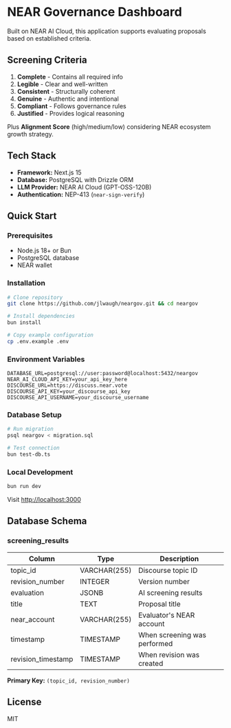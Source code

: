 # NEAR Governance Dashboard

Built on NEAR AI Cloud, this application supports evaluating proposals based on established criteria.

## Screening Criteria

1. **Complete** - Contains all required info
2. **Legible** - Clear and well-written
3. **Consistent** - Structurally coherent
4. **Genuine** - Authentic and intentional
5. **Compliant** - Follows governance rules
6. **Justified** - Provides logical reasoning

Plus **Alignment Score** (high/medium/low) considering NEAR ecosystem growth strategy.

## Tech Stack

- **Framework:** Next.js 15
- **Database:** PostgreSQL with Drizzle ORM
- **LLM Provider:** NEAR AI Cloud (GPT-OSS-120B)
- **Authentication:** NEP-413 (`near-sign-verify`)

## Quick Start

### Prerequisites

- Node.js 18+ or Bun
- PostgreSQL database
- NEAR wallet

### Installation

```bash
# Clone repository
git clone https://github.com/jlwaugh/neargov.git && cd neargov

# Install dependencies
bun install

# Copy example configuration
cp .env.example .env
```

### Environment Variables

```env
DATABASE_URL=postgresql://user:password@localhost:5432/neargov
NEAR_AI_CLOUD_API_KEY=your_api_key_here
DISCOURSE_URL=https://discuss.near.vote
DISCOURSE_API_KEY=your_discourse_api_key
DISCOURSE_API_USERNAME=your_discourse_username
```

### Database Setup

```bash
# Run migration
psql neargov < migration.sql

# Test connection
bun test-db.ts
```

### Local Development

```bash
bun run dev
```

Visit [http://localhost:3000](http://localhost:3000)

## Database Schema

### screening_results

| Column             | Type         | Description                  |
| ------------------ | ------------ | ---------------------------- |
| topic_id           | VARCHAR(255) | Discourse topic ID           |
| revision_number    | INTEGER      | Version number               |
| evaluation         | JSONB        | AI screening results         |
| title              | TEXT         | Proposal title               |
| near_account       | VARCHAR(255) | Evaluator's NEAR account     |
| timestamp          | TIMESTAMP    | When screening was performed |
| revision_timestamp | TIMESTAMP    | When revision was created    |

**Primary Key:** `(topic_id, revision_number)`

## License

MIT
